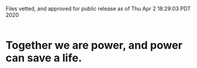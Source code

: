 Files vetted, and approved for public release as of Thu Apr  2 18:29:03 PDT 2020<br><br><h1>Together we are power, and power can save a life.</h1>
